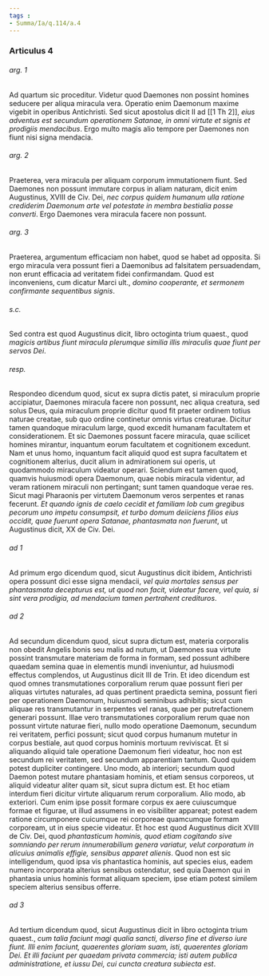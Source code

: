 ```yaml
---
tags : 
- Summa/Ia/q.114/a.4
---
```


### Articulus 4

###### arg. 1
Ad quartum sic proceditur. Videtur quod Daemones non possint homines seducere per aliqua miracula vera. Operatio enim Daemonum maxime vigebit in operibus Antichristi. Sed sicut apostolus dicit II ad [[1 Th 2]], *eius adventus est secundum operationem Satanae, in omni virtute et signis et prodigiis mendacibus*. Ergo multo magis alio tempore per Daemones non fiunt nisi signa mendacia.

###### arg. 2
Praeterea, vera miracula per aliquam corporum immutationem fiunt. Sed Daemones non possunt immutare corpus in aliam naturam, dicit enim Augustinus, XVIII de Civ. Dei, *nec corpus quidem humanum ulla ratione crediderim Daemonum arte vel potestate in membra bestialia posse converti*. Ergo Daemones vera miracula facere non possunt.

###### arg. 3
Praeterea, argumentum efficaciam non habet, quod se habet ad opposita. Si ergo miracula vera possunt fieri a Daemonibus ad falsitatem persuadendam, non erunt efficacia ad veritatem fidei confirmandam. Quod est inconveniens, cum dicatur Marci ult., *domino cooperante, et sermonem confirmante sequentibus signis*.

###### s.c.
Sed contra est quod Augustinus dicit, libro octoginta trium quaest., quod *magicis artibus fiunt miracula plerumque similia illis miraculis quae fiunt per servos Dei*.

###### resp.
Respondeo dicendum quod, sicut ex supra dictis patet, si miraculum proprie accipiatur, Daemones miracula facere non possunt, nec aliqua creatura, sed solus Deus, quia miraculum proprie dicitur quod fit praeter ordinem totius naturae creatae, sub quo ordine continetur omnis virtus creaturae. Dicitur tamen quandoque miraculum large, quod excedit humanam facultatem et considerationem. Et sic Daemones possunt facere miracula, quae scilicet homines mirantur, inquantum eorum facultatem et cognitionem excedunt. Nam et unus homo, inquantum facit aliquid quod est supra facultatem et cognitionem alterius, ducit alium in admirationem sui operis, ut quodammodo miraculum videatur operari. Sciendum est tamen quod, quamvis huiusmodi opera Daemonum, quae nobis miracula videntur, ad veram rationem miraculi non pertingant; sunt tamen quandoque verae res. Sicut magi Pharaonis per virtutem Daemonum veros serpentes et ranas fecerunt. *Et quando ignis de caelo cecidit et familiam Iob cum gregibus pecorum uno impetu consumpsit, et turbo domum deiiciens filios eius occidit, quae fuerunt opera Satanae, phantasmata non fuerunt*, ut Augustinus dicit, XX de Civ. Dei.

###### ad 1
Ad primum ergo dicendum quod, sicut Augustinus dicit ibidem, Antichristi opera possunt dici esse signa mendacii, *vel quia mortales sensus per phantasmata decepturus est, ut quod non facit, videatur facere, vel quia, si sint vera prodigia, ad mendacium tamen pertrahent credituros*.

###### ad 2
Ad secundum dicendum quod, sicut supra dictum est, materia corporalis non obedit Angelis bonis seu malis ad nutum, ut Daemones sua virtute possint transmutare materiam de forma in formam, sed possunt adhibere quaedam semina quae in elementis mundi inveniuntur, ad huiusmodi effectus complendos, ut Augustinus dicit III de Trin. Et ideo dicendum est quod omnes transmutationes corporalium rerum quae possunt fieri per aliquas virtutes naturales, ad quas pertinent praedicta semina, possunt fieri per operationem Daemonum, huiusmodi seminibus adhibitis; sicut cum aliquae res transmutantur in serpentes vel ranas, quae per putrefactionem generari possunt. Illae vero transmutationes corporalium rerum quae non possunt virtute naturae fieri, nullo modo operatione Daemonum, secundum rei veritatem, perfici possunt; sicut quod corpus humanum mutetur in corpus bestiale, aut quod corpus hominis mortuum reviviscat. Et si aliquando aliquid tale operatione Daemonum fieri videatur, hoc non est secundum rei veritatem, sed secundum apparentiam tantum. Quod quidem potest dupliciter contingere. Uno modo, ab interiori; secundum quod Daemon potest mutare phantasiam hominis, et etiam sensus corporeos, ut aliquid videatur aliter quam sit, sicut supra dictum est. Et hoc etiam interdum fieri dicitur virtute aliquarum rerum corporalium. Alio modo, ab exteriori. Cum enim ipse possit formare corpus ex aere cuiuscumque formae et figurae, ut illud assumens in eo visibiliter appareat; potest eadem ratione circumponere cuicumque rei corporeae quamcumque formam corpoream, ut in eius specie videatur. Et hoc est quod Augustinus dicit XVIII de Civ. Dei, quod *phantasticum hominis, quod etiam cogitando sive somniando per rerum innumerabilium genera variatur, velut corporatum in alicuius animalis effigie, sensibus apparet alienis*. Quod non est sic intelligendum, quod ipsa vis phantastica hominis, aut species eius, eadem numero incorporata alterius sensibus ostendatur, sed quia Daemon qui in phantasia unius hominis format aliquam speciem, ipse etiam potest similem speciem alterius sensibus offerre.

###### ad 3
Ad tertium dicendum quod, sicut Augustinus dicit in libro octoginta trium quaest., *cum talia faciunt magi qualia sancti, diverso fine et diverso iure fiunt. Illi enim faciunt, quaerentes gloriam suam, isti, quaerentes gloriam Dei. Et illi faciunt per quaedam privata commercia; isti autem publica administratione, et iussu Dei, cui cuncta creatura subiecta est*.

